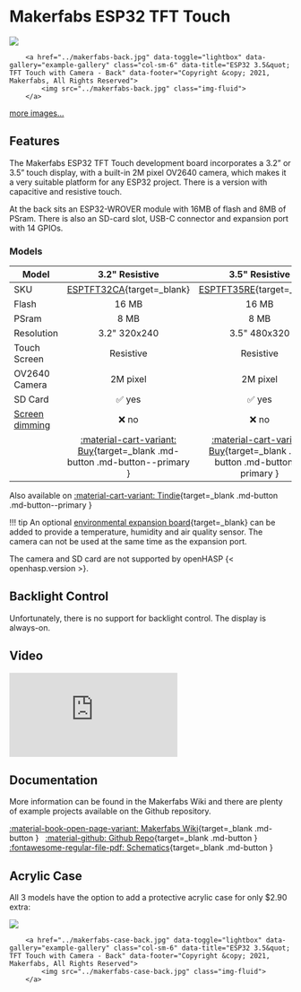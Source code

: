 # Makerfabs ESP32 TFT Touch

<div class="row justify-content-center">
        <a href="../makerfabs-front.jpg" data-toggle="lightbox" data-gallery="example-gallery" class="col-sm-6" data-title="ESP32 3.5&quot; TFT Touch with Camera - Front" data-footer="Copyright &copy; 2021, Makerfabs, All Rights Reserved">
            <img src="../makerfabs-front.jpg" class="img-fluid">
        </a>

        <a href="../makerfabs-back.jpg" data-toggle="lightbox" data-gallery="example-gallery" class="col-sm-6" data-title="ESP32 3.5&quot; TFT Touch with Camera - Back" data-footer="Copyright &copy; 2021, Makerfabs, All Rights Reserved">
            <img src="../makerfabs-back.jpg" class="img-fluid">
        </a>
</div>
<div>
        <a href="../makerfabs-side-front.jpg" data-toggle="lightbox" data-gallery="example-gallery" rel="lightbox[work]" data-title="Makerfabs ESP32 TFT Touch" data-footer="Copyright &copy; 2021, Makerfabs, All Rights Reserved">more images...</a>
        <a href="../makerfabs-side-back.jpg" data-toggle="lightbox" data-gallery="example-gallery" rel="lightbox[vacation]" data-title="Makerfabs ESP32 TFT Touch" data-footer="Copyright &copy; 2021, Makerfabs, All Rights Reserved"></a>
        <a href="../makerfabs-sensors.jpg" data-toggle="lightbox" data-gallery="example-gallery" rel="lightbox[vacation]" data-title="Makerfabs ESP32 TFT Touch" data-footer="Copyright &copy; 2021, Makerfabs, All Rights Reserved"></a>
</div>


## Features

The Makerfabs ESP32 TFT Touch development board incorporates a 3.2” or 3.5” touch display, with a built-in 2M pixel OV2640 camera,
which makes it a very suitable platform for any ESP32 project. There is a version with capacitive and resistive touch.

At the back sits an ESP32-WROVER module with 16MB of flash and 8MB of PSram.
There is also an SD-card slot, USB-C connector and expansion port with 14 GPIOs.

### Models

| Model                   | 3.2" Resistive | 3.5" Resistive | 3.5" Capacitive
|-------------------------|:-------:|:-------:|:--------:
| SKU                     | [ESPTFT32CA][1]{target=_blank} | [ESPTFT35RE][2]{target=_blank} | [ESPTFT35CA][3]{target=_blank}
| Flash                   | 16 MB   | 16 MB   | 16 MB
| PSram                   | 8 MB    | 8 MB    | 8 MB
| Resolution              | 3.2" 320x240 | 3.5" 480x320 | 3.5" 480x320
| Touch Screen            | Resistive | Resistive | Capacitive
| OV2640 Camera           | 2M pixel | 2M pixel | 2M pixel
| SD Card                 | :white_check_mark: yes | :white_check_mark: yes | :white_check_mark: yes
| [Screen dimming][11]    | :x: no    | :x: no    | :x: no
| | [:material-cart-variant: Buy][1]{target=_blank .md-button .md-button--primary } | [:material-cart-variant: Buy][2]{target=_blank .md-button .md-button--primary } | [:material-cart-variant: Buy][3]{target=_blank .md-button .md-button--primary }

Also available on [:material-cart-variant: Tindie][10]{target=_blank .md-button .md-button--primary }

!!! tip
    An optional [environmental expansion board][4]{target=_blank} can be added to provide a temperature, humidity and air quality sensor.
    The camera can not be used at the same time as the expansion port.

The camera and SD card are not supported by openHASP {< openhasp.version >}.


## Backlight Control

Unfortunately, there is no support for backlight control. The display is always-on.


## Video

<div class="embed-responsive embed-responsive-16by9" style="max-width:560px; margin:auto;">
    <iframe title="YouTube video player" src="https://www.youtube.com/embed/kkXKwpDRld0?rel=0&controls=1" class="embed-responsive-item" frameborder="0" allow="accelerometer; clipboard-write; encrypted-media; gyroscope; picture-in-picture" allowfullscreen>
    </iframe>
</div>

## Documentation

More information can be found in the Makerfabs Wiki and there are plenty of example projects available on the Github repository.

[:material-book-open-page-variant: Makerfabs Wiki][6]{target=_blank .md-button } &nbsp;
[:material-github: Github Repo][5]{target=_blank .md-button } &nbsp;
[:fontawesome-regular-file-pdf: Schematics][12]{target=_blank .md-button }

## Acrylic Case

All 3 models have the option to add a protective acrylic case for only $2.90 extra:

<div class="row justify-content-center">
        <a href="../makerfabs-case-front.jpg" data-toggle="lightbox" data-gallery="example-gallery" class="col-sm-6" data-title="ESP32 3.5&quot; TFT Touch with Camera - Front" data-footer="Copyright &copy; 2021, Makerfabs, All Rights Reserved">
            <img src="../makerfabs-case-front.jpg" class="img-fluid">
        </a>

        <a href="../makerfabs-case-back.jpg" data-toggle="lightbox" data-gallery="example-gallery" class="col-sm-6" data-title="ESP32 3.5&quot; TFT Touch with Camera - Back" data-footer="Copyright &copy; 2021, Makerfabs, All Rights Reserved">
            <img src="../makerfabs-case-back.jpg" class="img-fluid">
        </a>
</div>


[1]: https://www.makerfabs.com/esp32-3.2-inch-tft-touch-with-camera.html
[2]: https://www.makerfabs.com/esp32-3.5-inch-tft-touch-resistive-with-camera.html
[3]: https://www.makerfabs.com/esp32-3.5-inch-tft-touch-capacitive-with-camera.html
[4]: https://www.makerfabs.com/esp32-touch-indoor-environment-expansion.html
[5]: https://github.com/Makerfabs/Project_Touch-Screen-Camera
[6]: https://www.makerfabs.com/wiki/index.php?title=ESP32_TFT_LCD_with_Camera(3.5%27%27)
[7]: https://www.tindie.com/products/makerfabs/esp32-32-tft-touch-with-camera/
[8]: https://www.tindie.com/products/makerfabs/esp32-35-tft-touchresistive-with-camera/
[9]: https://www.tindie.com/products/makerfabs/esp32-35-tft-touchcapacitive-with-camera/
[10]: https://www.tindie.com/stores/makerfabs/items/
[11]: #backlight-control
[12]: https://www.makerfabs.com/wiki/images/6/67/ESP32_TFT_Touch_with_camera%283.5%27%27_ili9488%29_sch.pdf